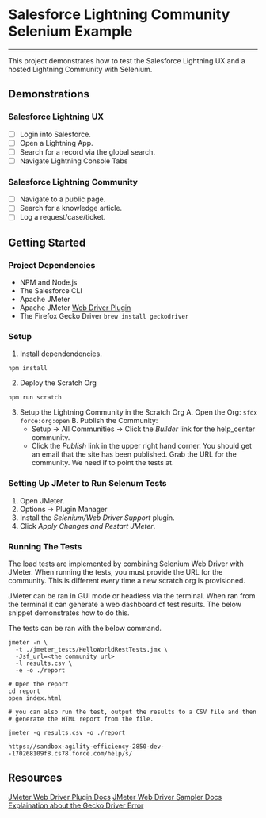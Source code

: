 # Salesforce Lightning Community Selenium Example

---

This project demonstrates how to test the Salesforce Lightning UX and a hosted
Lightning Community with Selenium.

## Demonstrations

### Salesforce Lightning UX

- [ ] Login into Salesforce.
- [ ] Open a Lightning App.
- [ ] Search for a record via the global search.
- [ ] Navigate Lightning Console Tabs

### Salesforce Lightning Community

- [ ] Navigate to a public page.
- [ ] Search for a knowledge article.
- [ ] Log a request/case/ticket.

## Getting Started

### Project Dependencies

- NPM and Node.js
- The Salesforce CLI
- Apache JMeter
- Apache JMeter [Web Driver Plugin](https://www.blazemeter.com/blog/jmeter-webdriver-sampler/)
- The Firefox Gecko Driver `brew install geckodriver`

### Setup

1. Install dependendencies.

```shell
npm install
```

2. Deploy the Scratch Org

```shell
npm run scratch
```

3. Setup the Lightning Community in the Scratch Org
   A. Open the Org: `sfdx force:org:open`
   B. Publish the Community:
   - Setup -> All Communities -> Click the _Builder_ link for the help_center community.
   - Click the _Publish_ link in the upper right hand corner.
You should get an email that the site has been published. Grab the URL for the community. 
We need if to point the tests at.

### Setting Up JMeter to Run Selenum Tests

1. Open JMeter.
2. Options -> Plugin Manager
3. Install the _Selenium/Web Driver Support_ plugin.
4. Click _Apply Changes and Restart JMeter_.

### Running The Tests

The load tests are implemented by combining Selenium Web Driver with JMeter.
When running the tests, you must provide the URL for the community. This is 
different every time a new scratch org is provisioned.

JMeter can be ran in GUI mode or headless via the terminal. When ran from the terminal
it can generate a web dashboard of test results. The below snippet demonstrates how to do this.

The tests can be ran with the below command.

```shell
jmeter -n \
  -t ./jmeter_tests/HelloWorldRestTests.jmx \
  -Jsf_url=<the community url>
  -l results.csv \
  -e -o ./report

# Open the report
cd report
open index.html

# you can also run the test, output the results to a CSV file and then 
# generate the HTML report from the file.

jmeter -g results.csv -o ./report

https://sandbox-agility-efficiency-2850-dev--170268109f8.cs78.force.com/help/s/
```

## Resources
[JMeter Web Driver Plugin Docs](https://jmeter-plugins.org/wiki/WebDriverTutorial/)
[JMeter Web Driver Sampler Docs](https://jmeter-plugins.org/wiki/WebDriverSampler/)
[Explaination about the Gecko Driver Error](https://stackoverflow.com/questions/38676719/selenium-using-java-the-path-to-the-driver-executable-must-be-set-by-the-webdr)
